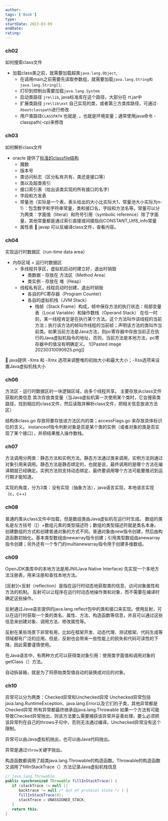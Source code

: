 ```yaml
---
author: 
tags: ['Book']
type: 
startDate: 2023-03-09
endDate: 
rating: 
---
```


### ch02
如何搜索class文件
- 加载class类之前，就需要加载超类`java.lang.Object`, 
	- 在调用main之前需要先读取参数组，就需要加载`java.lang.String和java.lang.String[]`;
	- 打印到控制台需要加载`java.lang.System`
	- 启动类路径 `jre\lib`, java标准库在这个路径，大部分在 rt.jar中 
	- 扩展类路径 `jre\lib\ext`  自己实现的类，或者第三方类库路径，可通过`-Xbootclasspath`进行修改
	- 用户类路径`CLASSPATH` 也就是`.`，也就是环境变量；通常使用java命令 -classpath(-cp)来修改

### ch03
如何解析class文件 
- oracle 提供了[标准的classfile结构](https://docs.oracle.com/javase/specs/jvms/se7/html/jvms-4.html)
	- 魔数 
	- 版本号
	- 类访问标志（区分私有共有，类还是接口等）
	- 类以及超类索引
	- 接口索引表（给出该类实现的所有接口的名字）
	- 字段和方发表
	- 常量池（实际是一个表，表头给出的大小比实际大1，常量池大小实际为n-1）：包含数字和字符串常量，类和接口名，字段和方法名等。常量可以分为两类：字面值（literal）和符号引用（symbolic reference）除了字面量，其他常量都是通过索引直接或间接指向CONSTANT_Utf8_info常量
	- 属性表
🧰 javap 可以反编译class文件，查看内容。


### ch04
实现运行时数据区（run-time data area）
- 内存区域 = 运行时数据区 
	- 多线程共享区，虚拟机启动时建立好，退出时销毁
		- 类数据 - 存放在 方法区（Method Area）
		- 类实例 - 存放在 堆（Heap）
	- 线程私有区，线程启动时创建，退出时销毁 
		- 各自的PC寄存器（Program Counter)
		- 各自的虚拟机栈（JVM Stack）
			- 栈帧（Stack Frame）构成，帧中保存方法的执行状态：局部变量表（Local Variable）和操作数栈（Operand Stack）
在任一时刻，某一线程肯定是在执行某个方法。这个方法叫作该线程的当前方法；执行该方法的帧叫作线程的当前帧；声明该方法的类叫作当前类。如果当前方法是Java方法，则pc寄存器中存放当前正在执行的Java虚拟机指令的地址，否则，当前方法是本地方法，pc寄存器中的值没有明确定义。
![[Pasted image 20230310090925.png]]

🧰 java提供 -Xms 和 -Xmx 选项来调整堆的初始大小和最大大小；-Xss选项来设置Java虚拟机栈大小

### ch06
方法区 - 运行时数据区的一块逻辑区域，由多个线程共享。
	主要存放从class文件获取的类信息 
	其次存放类变量（当Java虚拟机第一次使用某个类时，它会搜索类路径，找到相应的class文件，然后读取并解析class文件，把相关信息放进方法区）

结构体class.go 存放将要存放进方法区内的类；accessFlags.go 来存放具体标识位的含义。
instanceof指令判断对象是否是某个类的实例（或者对象的类是否实现了某个接口），并把结果推入操作数栈。


### ch07
方法调用分两类：静态方法和实例方法。静态方法通过类来调用，实例方法则通过对象引用来调用。静态方法是静态绑定的，也就是说，最终调用的是哪个方法在编译期就已经确定。实例方法则支持动态绑定，最终要调用哪个方法可能要推迟到运行期才能知道。

实现的角度，分为3类：没有实现（抽象方法），java语言实现，本地语言实现（c，c++)


### ch08

普通的类从class文件中加载，但是数组类由Java虚拟机在运行时生成。
数组的类名是左方括号（\[）+数组元素的类型描述符；数组的类型描述符就是类名本身。
创建数组的方式和创建普通对象的方式不同。普通对象由new指令创建，然后由构造函数初始化。基本类型数组由newarray指令创建；引用类型数组由anewarray指令创建；另外还有一个专门的multianewarray指令用于创建多维数组。

### ch09

OpenJDK类库中的本地方法是用JNI(Java Native Interface)
先实现一个本地方法注册表，用来注册和查找本地方法。

[反射](<反射（reflection）是指在运行时动态地获取类的信息、访问对象属性和方法的机制。
反射可以让程序在运行时动态地操作类和对象，而不需要在编译时确定这些操作。

反射通过Java语言提供的java.lang.reflect包中的类和接口来实现。使用反射，可以在运行时获取一个类的类名、属性、方法、构造函数等信息，并且可以通过这些信息来创建对象、调用方法、修改属性等。

反射在某些场景下非常有用，比如在框架开发、动态代理、测试框架、代码生成等领域都有广泛的应用。但是，反射也会带来一些性能上的损失和代码可读性的下降，因此需要谨慎使用。

在Java语言中，有两种方式可以获得类对象引用：使用类字面值和调用对象的getClass（）方法。

自动拆装箱，就是为了将原始类型值自动的装换成对应的对象。


### ch10
异常可以分为两类：Checked异常和Unchecked异常
Unchecked异常包括java.lang.RuntimeException、java.lang.Error以及它们的子类，其他异常都是Checked异常
所有异常都最终继承自java.lang.Throwable
如果一个方法有可能导致Checked异常抛出，则该方法要么需要捕获该异常并妥善处理，要么必须把该异常列在自己的throws子句中，否则无法通过编译。Unchecked异常没有这个限制。

异常可以由Java虚拟机抛出，也可以由Java代码抛出。

异常是通过`throw`关键字抛出。

构造函数都调用了超类java.lang.Throwable的构造函数。Throwable的构造函数又调用了fillInStackTrace（）方法记录Java虚拟机栈信息
```java
// java.lang.Throwable
public synchronized Throwable fillInStackTrace() {
   if (stackTrace != null ||
      backtrace != null /* Out of protocol state */ ) {
      fillInStackTrace(0);
      stackTrace = UNASSIGNED_STACK;
   }
   return this;
}
```




















